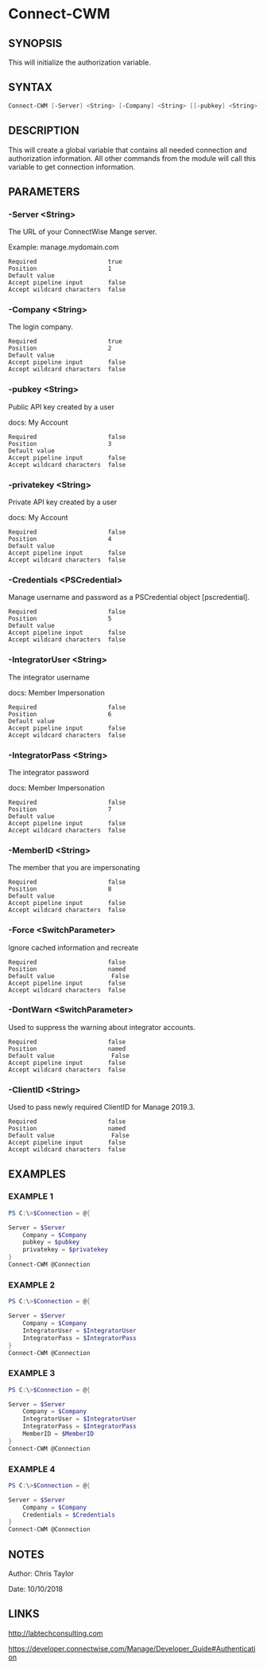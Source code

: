 ﻿# Connect-CWM
## SYNOPSIS
This will initialize the authorization variable.
## SYNTAX
```powershell
Connect-CWM [-Server] <String> [-Company] <String> [[-pubkey] <String>] [[-privatekey] <String>] [[-Credentials] <PSCredential>] [[-IntegratorUser] <String>] [[-IntegratorPass] <String>] [[-MemberID] <String>] [-Force] [-DontWarn] [<CommonParameters>]
```
## DESCRIPTION
This will create a global variable that contains all needed connection and authorization information.
All other commands from the module will call this variable to get connection information.
## PARAMETERS
### -Server &lt;String&gt;
The URL of your ConnectWise Mange server.

Example: manage.mydomain.com
```
Required                    true
Position                    1
Default value
Accept pipeline input       false
Accept wildcard characters  false
```
### -Company &lt;String&gt;
The login company.
```
Required                    true
Position                    2
Default value
Accept pipeline input       false
Accept wildcard characters  false
```
### -pubkey &lt;String&gt;
Public API key created by a user

docs: My Account
```
Required                    false
Position                    3
Default value
Accept pipeline input       false
Accept wildcard characters  false
```
### -privatekey &lt;String&gt;
Private API key created by a user

docs: My Account
```
Required                    false
Position                    4
Default value
Accept pipeline input       false
Accept wildcard characters  false
```
### -Credentials &lt;PSCredential&gt;
Manage username and password as a PSCredential object [pscredential].
```
Required                    false
Position                    5
Default value
Accept pipeline input       false
Accept wildcard characters  false
```
### -IntegratorUser &lt;String&gt;
The integrator username

docs: Member Impersonation
```
Required                    false
Position                    6
Default value
Accept pipeline input       false
Accept wildcard characters  false
```
### -IntegratorPass &lt;String&gt;
The integrator password

docs: Member Impersonation
```
Required                    false
Position                    7
Default value
Accept pipeline input       false
Accept wildcard characters  false
```
### -MemberID &lt;String&gt;
The member that you are impersonating
```
Required                    false
Position                    8
Default value
Accept pipeline input       false
Accept wildcard characters  false
```
### -Force &lt;SwitchParameter&gt;
Ignore cached information and recreate
```
Required                    false
Position                    named
Default value                False
Accept pipeline input       false
Accept wildcard characters  false
```
### -DontWarn &lt;SwitchParameter&gt;
Used to suppress the warning about integrator accounts.
```
Required                    false
Position                    named
Default value                False
Accept pipeline input       false
Accept wildcard characters  false
```
### -ClientID &lt;String&gt;
Used to pass newly required ClientID for Manage 2019.3.
```
Required                    false
Position                    named
Default value                False
Accept pipeline input       false
Accept wildcard characters  false
```

## EXAMPLES
### EXAMPLE 1
```powershell
PS C:\>$Connection = @{

Server = $Server
    Company = $Company 
    pubkey = $pubkey
    privatekey = $privatekey
}
Connect-CWM @Connection
```

### EXAMPLE 2
```powershell
PS C:\>$Connection = @{

Server = $Server
    Company = $Company 
    IntegratorUser = $IntegratorUser
    IntegratorPass = $IntegratorPass
}
Connect-CWM @Connection
```

### EXAMPLE 3
```powershell
PS C:\>$Connection = @{

Server = $Server
    Company = $Company 
    IntegratorUser = $IntegratorUser
    IntegratorPass = $IntegratorPass
    MemberID = $MemberID
}
Connect-CWM @Connection
```

### EXAMPLE 4
```powershell
PS C:\>$Connection = @{

Server = $Server
    Company = $Company 
    Credentials = $Credentials
}
Connect-CWM @Connection
```

## NOTES
Author: Chris Taylor

Date: 10/10/2018 
## LINKS
http://labtechconsulting.com

https://developer.connectwise.com/Manage/Developer_Guide#Authentication
